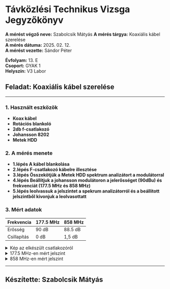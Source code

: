 

# Távközlési Technikus Vizsga Jegyzőkönyv

**A mérést végző neve:** Szabolcsik Mátyás
**A mérés tárgya:** Koaxiális kábel szerelése       
**A mérés dátuma:** 2025. 02. 12.    
**A mérést vezette:** Sándor Péter    

**Évfolyam:** 13. E  
**Csoport:** GYAK 1   
**Helyszín:** V3 Labor

## Feladat: Koaxiális kábel szerelése

---

### 1. Használt eszközök

- **Koax kábel**
- **Rotációs blankoló** 
- **2db f-csatlakozó** 
- **Johansson 8202**
- **Metek HDD**

### 2. A mérés menete 

- **1.lépés A kábel blankolása**<br>
- **2.lépés F-csatlakozó kábelre illesztése**<br>
- **3.lépés Összekötjük a Metek HDD spektrum analizátort a modulátorral** <br>
- **4.lépés Beállítjuk a johansson modulátoron a jelerősséget (90dBu) és frekvenciát (177.5 MHz és 858 MHz)**<br>
- **5.lépés leolvassuk a jelszintet a spekrum analizátorról és a beállított jelszintből kivonjuk a leolvasottatt**<br>

### 3. Mért adatok

| Frekvencia      | 177.5 MHz      | 858 MHz      | 
|-----------------|----------------|--------------|
| Erősség         | 90 dB          | 88.5 dB       |
| Csillapítás     | 0 dB           | 1,5 dB       |


<details>
   <summary>Kép az elkészült csatlakozóról</summary>

   <img src="https://github.com/matyasszabolcsik/meresek/blob/main/IMG_2037.png" height="300">
   <img src="https://github.com/matyasszabolcsik/meresek/blob/main/IMG_2038.png" height="300">
   <img src="https://github.com/matyasszabolcsik/meresek/blob/main/IMG_2039.png" height="300">

</details>


<details>
   <summary>177.5 MHz-en mért jelszint</summary>

   <img src="https://github.com/matyasszabolcsik/meresek/blob/main/its_snapshot_0002.png" Width="600">

</details>

<details>
   <summary>858 MHz-en mért jelszint</summary>

   <img src="https://github.com/matyasszabolcsik/meresek/blob/main/its_snapshot_0001.png" Width="600">

</details>

---

## Készítette: Szabolcsik Mátyás
